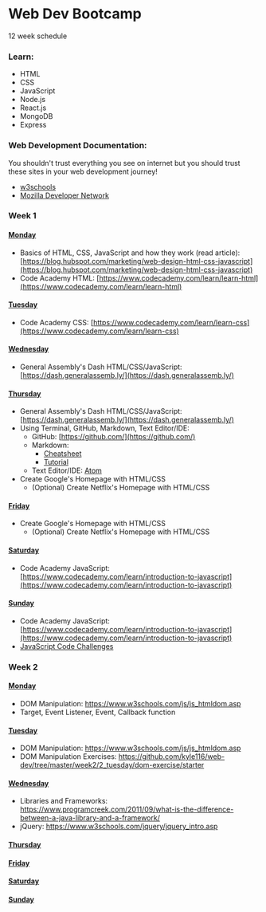 # Web Dev Bootcamp

12 week schedule

### Learn:
* HTML
* CSS
* JavaScript
* Node.js
* React.js
* MongoDB
* Express

### Web Development Documentation:
You shouldn't trust everything you see on internet but you should trust these sites in your web development journey!

* [w3schools](https://www.w3schools.com/)
* [Mozilla Developer Network](https://developer.mozilla.org/en-US/)

### Week 1
#### [Monday](https://github.com/kyle116/web-dev/tree/master/week1/1_monday)
* Basics of HTML, CSS, JavaScript and how they work (read article): [https://blog.hubspot.com/marketing/web-design-html-css-javascript](https://blog.hubspot.com/marketing/web-design-html-css-javascript)
* Code Academy HTML: [https://www.codecademy.com/learn/learn-html](https://www.codecademy.com/learn/learn-html)

#### [Tuesday](https://github.com/kyle116/web-dev/tree/master/week1/2_tuesday)
* Code Academy CSS: [https://www.codecademy.com/learn/learn-css](https://www.codecademy.com/learn/learn-css)

#### [Wednesday](https://github.com/kyle116/web-dev/tree/master/week1/3_wenesday)
* General Assembly's Dash HTML/CSS/JavaScript: [https://dash.generalassemb.ly/](https://dash.generalassemb.ly/)

#### [Thursday](https://github.com/kyle116/web-dev/tree/master/week1/4_thursday)
* General Assembly's Dash HTML/CSS/JavaScript: [https://dash.generalassemb.ly/](https://dash.generalassemb.ly/)
* Using Terminal, GitHub, Markdown, Text Editor/IDE:
	* GitHub: [https://github.com/](https://github.com/)
	* Markdown:
		* [Cheatsheet](https://github.com/adam-p/markdown-here/wiki/Markdown-Cheatsheet)
		* [Tutorial](https://www.markdowntutorial.com/)
	* Text Editor/IDE: [Atom](https://atom.io/)
* Create Google's Homepage with HTML/CSS
	* (Optional) Create Netflix's Homepage with HTML/CSS

#### [Friday](https://github.com/kyle116/web-dev/tree/master/week1/5_friday)
* Create Google's Homepage with HTML/CSS
	* (Optional) Create Netflix's Homepage with HTML/CSS

#### [Saturday](https://github.com/kyle116/web-dev/tree/master/week1/6_saturday)
* Code Academy JavaScript: [https://www.codecademy.com/learn/introduction-to-javascript](https://www.codecademy.com/learn/introduction-to-javascript)

#### [Sunday](https://github.com/kyle116/web-dev/tree/master/week1/7_sunday)
* Code Academy JavaScript: [https://www.codecademy.com/learn/introduction-to-javascript](https://www.codecademy.com/learn/introduction-to-javascript)
* [JavaScript Code Challenges](https://github.com/kyle116/web-dev/tree/master/week1/7_sunday#challenges)


### Week 2
#### [Monday](https://github.com/kyle116/web-dev/tree/master/week2/1_monday)
* DOM Manipulation: https://www.w3schools.com/js/js_htmldom.asp 
* Target, Event Listener, Event, Callback function

#### [Tuesday](https://github.com/kyle116/web-dev/tree/master/week2/2_tuesday)
* DOM Manipulation: https://www.w3schools.com/js/js_htmldom.asp
* DOM Manipulation Exercises: https://github.com/kyle116/web-dev/tree/master/week2/2_tuesday/dom-exercise/starter

#### [Wednesday](https://github.com/kyle116/web-dev/tree/master/week2/3_wenesday)
* Libraries and Frameworks: https://www.programcreek.com/2011/09/what-is-the-difference-between-a-java-library-and-a-framework/
* jQuery: https://www.w3schools.com/jquery/jquery_intro.asp

#### [Thursday](https://github.com/kyle116/web-dev/tree/master/week2/4_thursday)

#### [Friday](https://github.com/kyle116/web-dev/tree/master/week2/5_friday)

#### [Saturday](https://github.com/kyle116/web-dev/tree/master/week2/6_saturday)

#### [Sunday](https://github.com/kyle116/web-dev/tree/master/week2/7_sunday)

